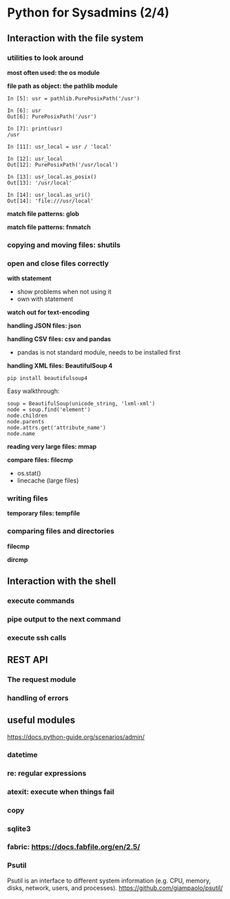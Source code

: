# Python for Sysadmins (2/4)

## Interaction with the file system

### utilities to look around

**most often used: the os module**

**file path as object: the pathlib module**

```
In [5]: usr = pathlib.PurePosixPath('/usr')                                                                                                                                                                                                                 

In [6]: usr                                                                                                                                                                                                                                                 
Out[6]: PurePosixPath('/usr')

In [7]: print(usr)                                                                                                                                                                                                                                          
/usr

In [11]: usr_local = usr / 'local'                                                                                                                                                                                                                          

In [12]: usr_local                                                                                                                                                                                                                                          
Out[12]: PurePosixPath('/usr/local')

In [13]: usr_local.as_posix()                                                                                                                                                                                                                               
Out[13]: '/usr/local'

In [14]: usr_local.as_uri()                                                                                                                                                                                                                                 
Out[14]: 'file:///usr/local'
```

**match file patterns: glob**

**match file patterns: fnmatch**

### copying and moving files: shutils


### open and close files correctly

**with statement**

- show problems when not using it
- own with statement

**watch out for text-encoding**

**handling JSON files: json**

**handling CSV files: csv and pandas**

- pandas is not standard module, needs to be installed first

**handling XML files: BeautifulSoup 4**

`pip install beautifulsoup4`

Easy walkthrough:

```
soup = BeautifulSoup(unicode_string, 'lxml-xml')
node = soup.find('element')
node.children
node.parents
node.attrs.get('attribute_name')
node.name
```


**reading very large files: mmap**

**compare files: filecmp**

- os.stat()
- linecache (large files)

### writing files

**temporary files: tempfile**

### comparing files and directories

**filecmp**

**dircmp**


## Interaction with the shell

### execute commands

### pipe output to the next command

### execute ssh calls



## REST API

### The request module

### handling of errors



## useful modules

https://docs.python-guide.org/scenarios/admin/


### datetime
### re: regular expressions
### atexit: execute when things fail
### copy
### sqlite3
### fabric: https://docs.fabfile.org/en/2.5/

### Psutil
Psutil is an interface to different system information (e.g. CPU, memory, disks, network, users, and processes).
https://github.com/giampaolo/psutil/






